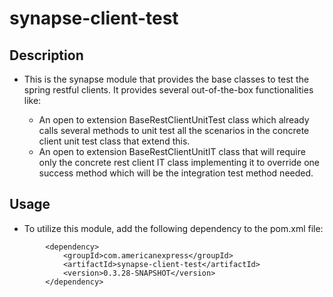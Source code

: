# synapse-client-test

## Description

- This is the synapse module that provides the base classes to test the spring restful clients. It provides several
  out-of-the-box functionalities like:

    - An open to extension BaseRestClientUnitTest class which already calls several methods to unit test all the
      scenarios in the concrete client unit test class that extend this.
    - An open to extension BaseRestClientUnitIT class that will require only the concrete rest client IT class
      implementing it to override one success method which will be the integration test method needed.

## Usage
- To utilize this module, add the following dependency to the pom.xml file:
```
        <dependency>
            <groupId>com.americanexpress</groupId>
            <artifactId>synapse-client-test</artifactId>
            <version>0.3.28-SNAPSHOT</version>
        </dependency>
```